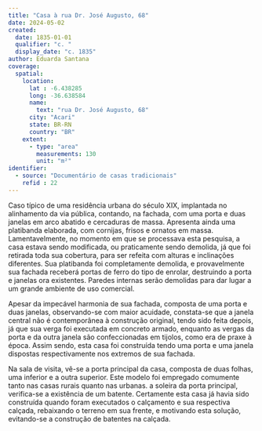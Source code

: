 ```yaml
---
title: "Casa à rua Dr. José Augusto, 68"
date: 2024-05-02
created:
  date: 1835-01-01
  qualifier: "c. "
  display_date: "c. 1835"
author: Eduarda Santana
coverage:
  spatial:
    location:
      lat : -6.438285
      long: -36.638584
      name: 
        text: "rua Dr. José Augusto, 68"
      city: "Acari"
      state: BR-RN
      country: "BR"
    extent:
      - type: "area"
        measurements: 130
        unit: "m²"
identifier:
  - source: "Documentário de casas tradicionais"
    refid : 22
---
```


Caso típico de uma residência urbana do século XIX, implantada no alinhamento da via pública, contando, na fachada, com uma porta e duas janelas em arco abatido e cercaduras de massa. Apresenta ainda uma platibanda elaborada, com cornijas, frisos e ornatos em massa. Lamentavelmente, no momento em que se processava esta pesquisa, a casa estava sendo modificada, ou praticamente sendo demolida, já que foi retirada toda sua cobertura, para ser refeita com alturas e inclinações diferentes. Sua platibanda foi completamente demolida, e provavelmente sua fachada receberá portas de ferro do tipo de enrolar, destruindo a porta e janelas ora existentes. Paredes internas serão demolidas para dar lugar a um grande ambiente de uso comercial.

Apesar da impecável harmonia de sua fachada, composta de uma porta e duas janelas, observando-se com maior acuidade, constata-se que a janela central não é contemporânea à construção original, tendo sido feita depois, já que sua verga foi executada em concreto armado, enquanto as vergas da porta e da outra janela são confeccionadas em tijolos, como era de praxe à época. Assim sendo, esta casa foi construída tendo uma porta e uma janela dispostas respectivamente nos extremos de sua fachada.

Na sala de visita, vê-se a porta principal da casa, composta de duas folhas, uma inferior e a outra superior. Este modelo foi empregado comumente tanto nas casas rurais quanto nas urbanas. a soleira da porta principal, verifica-se a existência de um batente. Certamente esta casa já havia sido construída quando foram executados o calçamento e sua respectiva calçada, rebaixando o terreno em sua frente, e motivando esta solução, evitando-se a construção de batentes na calçada.

